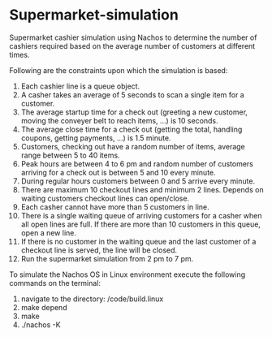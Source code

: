 # Supermarket-simulation
Supermarket cashier simulation using Nachos to determine the number of cashiers required based on the average number of customers at different times.

Following are the constraints upon which the simulation is based:
1. Each cashier line is a queue object.
2. A casher takes an average of 5 seconds to scan a single item for a customer.
3. The average startup time for a check out (greeting a new customer, moving the conveyer belt to reach items, …) is 10 seconds.
4. The average close time for a check out (getting the total, handling coupons, getting payments, …) is 1.5 minute.
5. Customers, checking out have a random number of items, average range between 5 to 40 items.
6. Peak hours are between 4 to 6 pm and random number of customers arriving for a check out is between 5 and 10 every minute.
7. During regular hours customers between 0 and 5 arrive every minute.
8. There are maximum 10 checkout lines and minimum 2 lines. Depends on waiting customers checkout lines can open/close.
9. Each casher cannot have more than 5 customers in line.
10. There is a single waiting queue of arriving customers for a casher when all open lines are full. If there are more than 10 customers in this queue, open a new line.
11. If there is no customer in the waiting queue and the last customer of a checkout line is served, the line will be closed.
12. Run the supermarket simulation from 2 pm to 7 pm.


To simulate the Nachos OS in Linux environment execute the following commands on the terminal:
1. navigate to the directory: /code/build.linux
2. make depend
3. make
4. ./nachos -K
